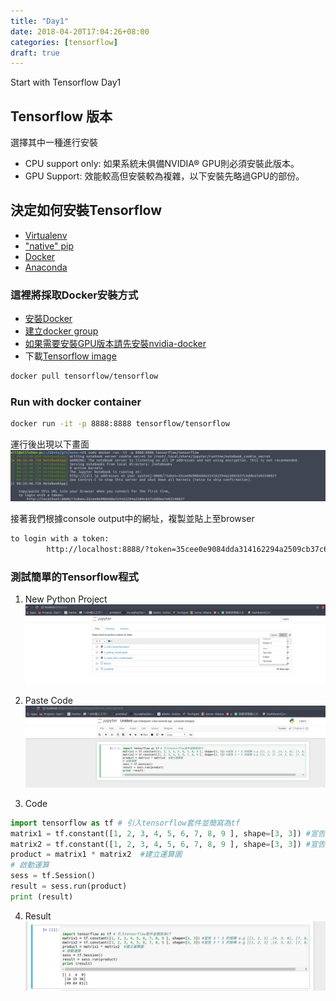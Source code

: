 ```yaml
---
title: "Day1"
date: 2018-04-20T17:04:26+08:00
categories: [tensorflow]
draft: true
---
```


Start with Tensorflow Day1

<!--more-->

## Tensorflow 版本
選擇其中一種進行安裝
* CPU support only: 如果系統未俱備NVIDIA® GPU則必須安裝此版本。
* GPU Support: 效能較高但安裝較為複雜，以下安裝先略過GPU的部份。



## 決定如何安裝Tensorflow
* [Virtualenv](https://www.tensorflow.org/install/install_linux#InstallingVirtualenv)
* ["native" pip](https://www.tensorflow.org/install/install_linux#InstallingNativePip)
* [Docker](https://www.tensorflow.org/install/install_linux#InstallingDocker)
* [Anaconda](https://www.tensorflow.org/install/install_linux#InstallingAnaconda)

### 這裡將採取Docker安裝方式
* [安裝Docker](https://docs.docker.com/install/)
* [建立docker group](https://docs.docker.com/install/linux/linux-postinstall/)
* [如果需要安裝GPU版本請先安裝nvidia-docker](https://github.com/NVIDIA/nvidia-docker)
* 下載[Tensorflow image](https://hub.docker.com/r/tensorflow/tensorflow/tags/)
```bash
docker pull tensorflow/tensorflow
```

### Run with docker container

```sh
docker run -it -p 8888:8888 tensorflow/tensorflow
```

運行後出現以下畫面
![run container](/images/tensorflow/run_container.png)

接著我們根據console output中的網址，複製並貼上至browser
```sh
to login with a token:
        http://localhost:8888/?token=35cee0e9084dda314162294a2509cb37c6ddea7e02540827
```


### 測試簡單的Tensorflow程式
1. New Python Project
![New Python Project](/images/tensorflow/new_project.png)

2. Paste Code
![Python Edit](/images/tensorflow/python_edit.png)

3. Code
```python
import tensorflow as tf # 引入tensorflow套件並簡寫為tf   
matrix1 = tf.constant([1, 2, 3, 4, 5, 6, 7, 8, 9 ], shape=[3, 3]) #宣告 3 * 3 的矩陣 e.g [[1, 2, 3] ,[4, 5, 6], [7, 8, 9]]
matrix2 = tf.constant([1, 2, 3, 4, 5, 6, 7, 8, 9 ], shape=[3, 3]) #宣告 3 * 3 的矩陣 e.g [[1, 2, 3] ,[4, 5, 6], [7, 8, 9]]
product = matrix1 * matrix2  #建立運算圖
# 啟動運算
sess = tf.Session() 
result = sess.run(product)    
print (result)
```

4. Result
![Python Result](/images/tensorflow/python_result.png)